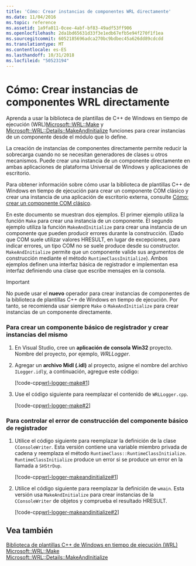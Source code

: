 ```yaml
---
title: 'Cómo: Crear instancias de componentes WRL directamente'
ms.date: 11/04/2016
ms.topic: reference
ms.assetid: 1a9fa011-0cee-4abf-bf83-49adf53ff906
ms.openlocfilehash: 2da1bd65631d33f3e1edb67efb5e94f270f1f1ea
ms.sourcegitcommit: 6052185696adca270bc9bdbec45a626dd89cdcdd
ms.translationtype: MT
ms.contentlocale: es-ES
ms.lasthandoff: 10/31/2018
ms.locfileid: "50523194"
---
```

# <a name="how-to-instantiate-wrl-components-directly"></a>Cómo: Crear instancias de componentes WRL directamente

Aprenda a usar la biblioteca de plantillas de C++ de Windows en tiempo de ejecución (WRL)[Microsoft::WRL::Make](../windows/make-function.md) y [Microsoft::WRL::Details::MakeAndInitialize](../windows/makeandinitialize-function.md) funciones para crear instancias de un componente desde el módulo que lo define.

La creación de instancias de componentes directamente permite reducir la sobrecarga cuando no se necesitan generadores de clases u otros mecanismos. Puede crear una instancia de un componente directamente en ambas aplicaciones de plataforma Universal de Windows y aplicaciones de escritorio.

Para obtener información sobre cómo usar la biblioteca de plantillas C++ de Windows en tiempo de ejecución para crear un componente COM clásico y crear una instancia de una aplicación de escritorio externa, consulte [Cómo: crear un componente COM clásico](../windows/how-to-create-a-classic-com-component-using-wrl.md).

En este documento se muestran dos ejemplos. El primer ejemplo utiliza la función `Make` para crear una instancia de un componente. El segundo ejemplo utiliza la función `MakeAndInitialize` para crear una instancia de un componente que pueden producir errores durante la construcción. (Dado que COM suele utilizar valores HRESULT, en lugar de excepciones, para indicar errores, un tipo COM no se suele produce desde su constructor. `MakeAndInitialize` permite que un componente valide sus argumentos de construcción mediante el método `RuntimeClassInitialize`). Ambos ejemplos definen una interfaz básica de registrador e implementan esa interfaz definiendo una clase que escribe mensajes en la consola.

> [!IMPORTANT]
> No puede usar el **nuevo** operador para crear instancias de componentes de la biblioteca de plantillas C++ de Windows en tiempo de ejecución. Por tanto, se recomienda usar siempre `Make` o `MakeAndInitialize` para crear instancias de un componente directamente.

### <a name="to-create-and-instantiate-a-basic-logger-component"></a>Para crear un componente básico de registrador y crear instancias del mismo

1. En Visual Studio, cree un **aplicación de consola Win32** proyecto. Nombre del proyecto, por ejemplo, *WRLLogger*.

2. Agregar un **archivo Midl (.idl)** al proyecto, asigne el nombre del archivo `ILogger.idl`y, a continuación, agregue este código:

   [!code-cpp[wrl-logger-make#1](../windows/codesnippet/CPP/how-to-instantiate-wrl-components-directly_1.idl)]

3. Use el código siguiente para reemplazar el contenido de `WRLLogger.cpp`.

   [!code-cpp[wrl-logger-make#2](../windows/codesnippet/CPP/how-to-instantiate-wrl-components-directly_2.cpp)]

### <a name="to-handle-construction-failure-for-the-basic-logger-component"></a>Para controlar el error de construcción del componente básico de registrador

1. Utilice el código siguiente para reemplazar la definición de la clase `CConsoleWriter`. Esta versión contiene una variable miembro privada de cadena y reemplaza el método `RuntimeClass::RuntimeClassInitialize`. `RuntimeClassInitialize` produce un error si se produce un error en la llamada a `SHStrDup`.

   [!code-cpp[wrl-logger-makeandinitialize#1](../windows/codesnippet/CPP/how-to-instantiate-wrl-components-directly_3.cpp)]

2. Utilice el código siguiente para reemplazar la definición de `wmain`. Esta versión usa `MakeAndInitialize` para crear instancias de la `CConsoleWriter` de objetos y comprueba el resultado HRESULT.

   [!code-cpp[wrl-logger-makeandinitialize#2](../windows/codesnippet/CPP/how-to-instantiate-wrl-components-directly_4.cpp)]

## <a name="see-also"></a>Vea también

[Biblioteca de plantillas C++ de Windows en tiempo de ejecución (WRL)](../windows/windows-runtime-cpp-template-library-wrl.md)<br/>
[Microsoft::WRL::Make](../windows/make-function.md)<br/>
[Microsoft::WRL::Details::MakeAndInitialize](../windows/makeandinitialize-function.md)